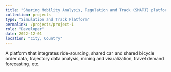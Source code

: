 ```yaml
---
title: "Sharing Mobility Analysis, Regulation and Track (SMART) platform"
collection: projects
type: "Simulation and Track Platform"
permalink: /projects/project-1
role: "Developer"
date: 2022-12-01
location: "City, Country"
---
```


A platform that integrates ride-sourcing, shared car and shared bicycle order data, trajectory data analysis, mining and visualization, travel demand forecasting, etc.